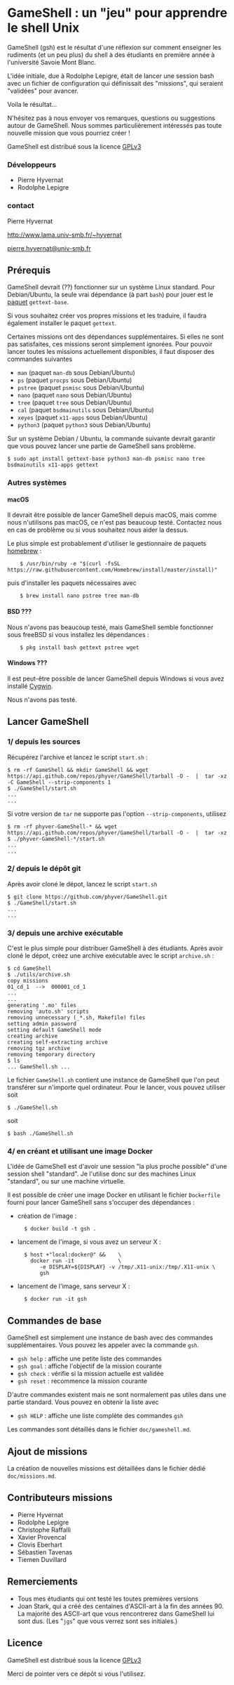 GameShell : un "jeu" pour apprendre le shell Unix
=================================================


GameShell (gsh) est le résultat d'une réflexion sur comment enseigner les
rudiments (et un peu plus) du shell à des étudiants en première année à
l'université Savoie Mont Blanc.

L'idée initiale, due à Rodolphe Lepigre, était de lancer une session bash avec
un fichier de configuration qui définissait des "missions", qui seraient
"validées" pour avancer.

Voila le résultat...

N'hésitez pas à nous envoyer vos remarques, questions ou suggestions autour de
GameShell. Nous sommes particulièrement intéressés pas toute nouvelle mission
que vous pourriez créer !

GameShell est distribué sous la licence [GPLv3](https://www.gnu.org/licenses/gpl-3.0.en.html)


### Développeurs

* Pierre Hyvernat
* Rodolphe Lepigre


### contact

Pierre Hyvernat

http://www.lama.univ-smb.fr/~hyvernat

pierre.hyvernat@univ-smb.fr




Prérequis
---------

GameShell devrait (??) fonctionner sur un système Linux standard. Pour
Debian/Ubuntu, la seule vrai dépendance (à part `bash`) pour jouer est le
[paquet](paquet) `gettext-base`.

Si vous souhaitez créer vos propres missions et les traduire, il faudra
également installer le paquet `gettext`.

Certaines missions ont des dépendances supplémentaires. Si elles ne sont pas
satisfaites, ces missions seront simplement ignorées. Pour pouvoir lancer
toutes les missions actuellement disponibles, il faut disposer des commandes
suivantes

  - `man` (paquet `man-db` sous Debian/Ubuntu)
  - `ps` (paquet `procps` sous Debian/Ubuntu)
  - `pstree` (paquet `psmisc` sous Debian/Ubuntu)
  - `nano` (paquet `nano` sous Debian/Ubuntu)
  - `tree` (paquet `tree` sous Debian/Ubuntu)
  - `cal` (paquet `bsdmainutils` sous Debian/Ubuntu)
  - `xeyes` (paquet `x11-apps` sous Debian/Ubuntu)
  - `python3` (paquet `python3` sous Debian/Ubuntu)

Sur un système Debian / Ubuntu, la commande suivante devrait garantir que vous
pouvez lancer une partie de GameShell sans problème.

    $ sudo apt install gettext-base python3 man-db psmisc nano tree bsdmainutils x11-apps gettext



### Autres systèmes

#### macOS

Il devrait être possible de lancer GameShell depuis macOS, mais comme nous
n'utilisons pas macOS, ce n'est pas beaucoup testé. Contactez nous en cas de
problème ou si vous souhaitez nous aider la dessus.

Le plus simple est probablement d'utiliser le gestionnaire de paquets [homebrew](https://brew.sh/index_fr) :

```
    $ /usr/bin/ruby -e "$(curl -fsSL https://raw.githubusercontent.com/Homebrew/install/master/install)"
```

puis d'installer les paquets nécessaires avec

```
    $ brew install nano pstree tree man-db
```


#### BSD ???

Nous n'avons pas beaucoup testé, mais GameShell semble fonctionner sous
freeBSD si vous installez les dépendances :

````
    $ pkg install bash gettext pstree wget
````


#### Windows ???

Il est peut-être possible de lancer GameShell depuis Windows si vous avez
installé [Cygwin](https://www.cygwin.com/).

Nous n'avons pas testé.



Lancer GameShell
----------------

### 1/ depuis les sources

Récupérez l'archive et lancez le script `start.sh` :

    $ rm -rf GameShell && mkdir GameShell && wget  https://api.github.com/repos/phyver/GameShell/tarball -O -  |  tar -xz -C GameShell --strip-components 1
    $ ./GameShell/start.sh
    ...
    ...

Si votre version de `tar` ne supporte pas l'option `--strip-components`,
utilisez

    $ rm -rf phyver-GameShell-* && wget  https://api.github.com/repos/phyver/GameShell/tarball -O -  |  tar -xz
    $ ./phyver-GameShell-*/start.sh
    ...
    ...


### 2/ depuis le dépôt git

Après avoir cloné le dépot, lancez le script `start.sh`

    $ git clone https://github.com/phyver/GameShell.git
    $ ./GameShell/start.sh
    ...
    ...


### 3/ depuis une archive exécutable

C'est le plus simple pour distribuer GameShell à des étudiants. Après avoir
cloné le dépot, créez une archive exécutable avec le script `archive.sh` :

    $ cd GameShell
    $ ./utils/archive.sh
    copy missions
    01_cd_1  -->  000001_cd_1
    ...
    ...
    generating '.mo' files
    removing 'auto.sh' scripts
    removing unnecessary (_*.sh, Makefile) files
    setting admin password
    setting default GameShell mode
    creating archive
    creating self-extracting archive
    removing tgz archive
    removing temporary directory
    $ ls
    ... GameShell.sh ...

Le fichier `GameShell.sh` contient une instance de GameShell que l'on peut
transférer sur n'importe quel ordinateur. Pour le lancer, vous pouvez utiliser
soit

    $ ./GameShell.sh

soit

    $ bash ./GameShell.sh


### 4/ en créant et utilisant une image Docker

L'idée de GameShell est d'avoir une session "la plus proche possible" d'une
session shell "standard". Je l'utilise donc sur des machines Linux "standard",
ou sur une machine virtuelle.

Il est possible de créer une image Docker en utilisant le fichier `Dockerfile`
fourni pour lancer GameShell sans s'occuper des dépendances :

* création de l'image :

        $ docker build -t gsh .

* lancement de l'image, si vous avez un serveur X :

        $ host +"local:docker@" &&    \
          docker run -it              \
             -e DISPLAY=${DISPLAY} -v /tmp/.X11-unix:/tmp/.X11-unix \
             gsh

* lancement de l'image, sans serveur X :

        $ docker run -it gsh


Commandes de base
-----------------

GameShell est simplement une instance de bash avec des commandes
supplémentaires. Vous pouvez les appeler avec la commande ``gsh``.

  - `gsh help` : affiche une petite liste des commandes
  - `gsh goal` : affiche l'objectif de la mission courante
  - `gsh check` : vérifie si la mission actuelle est validée
  - `gsh reset` : recommence la mission courante

D'autre commandes existent mais ne sont normalement pas utiles dans une partie
standard. Vous pouvez en obtenir la liste avec

  - `gsh HELP` : affiche une liste complète des commandes `gsh`

Les commandes sont détaillés dans le fichier `doc/gameshell.md`.


Ajout de missions
-----------------

La création de nouvelles missions est détaillées dans le fichier dédié
`doc/missions.md`.



Contributeurs missions
----------------------

* Pierre Hyvernat
* Rodolphe Lepigre
* Christophe Raffalli
* Xavier Provencal
* Clovis Eberhart
* Sébastien Tavenas
* Tiemen Duvillard


Remerciements
-------------

* Tous mes étudiants qui ont testé les toutes premières versions
* Joan Stark, qui a créé des centaines d'ASCII-art à la fin des années 90. La
  majorité des ASCII-art que vous rencontrerez dans GameShell lui sont dus.
  (Les "`jgs`" que vous verrez sont ses initiales.)

Licence
-------

GameShell est distribué sous la licence [GPLv3](https://www.gnu.org/licenses/gpl-3.0.en.html)

Merci de pointer vers ce dépôt si vous l'utilisez.
